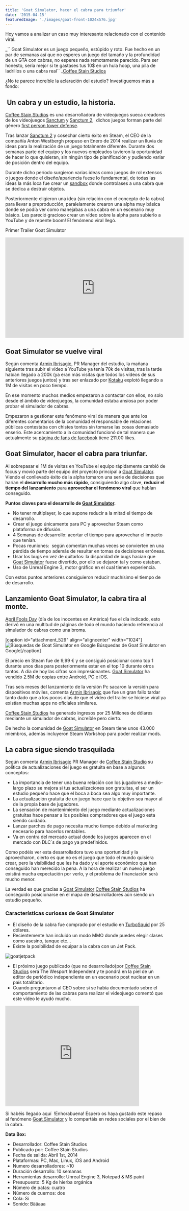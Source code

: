 ```yaml
---
title: 'Goat Simulator, hacer el cabra para triunfar'
date: '2015-04-15'
featuredImage: './images/goat-front-1024x576.jpg'
---
```


Hoy vamos a analizar un caso muy interesante relacionado con el contenido viral.

_\`\` Goat Simulator es un juego pequeño, estúpido y roto. Fue hecho en un par de semanas así que no esperes un juego del tamaño y la profundidad de un GTA con cabras, no esperes nada remotamente parecido. Para ser honesto, sería mejor si te gastases tus 10\$ en un hula hoop, una pila de ladrillos o una cabra real´´ _[Coffee Stain Studios](http://www.coffeestainstudios.com/)

¿No te parece increíble la aclaración del estudio? Investiguemos más a fondo:

##  Un cabra y un estudio, la historia.

[Coffee Stain Studios](http://www.coffeestainstudios.com/) es una desarrolladora de videojuegos sueca creadores de los videojuegos [Sanctum](http://www.coffeestainstudios.com/games/sanctum) y [Sanctum 2](http://www.coffeestainstudios.com/games/sanctum-2),  dichos juegos forman parte del género [first person tower defense](http://en.wikipedia.org/wiki/Tower_defense).

Tras lanzar [Sanctum 2](http://www.coffeestainstudios.com/games/sanctum-2) y cosechar cierto éxito en Steam, el CEO de la compañía Anton Westbergh propuso en Enero de 2014 realizar un lluvia de ideas para la realización de un juego totalmente diferente. Durante dos semanas parte del equipo y los nuevos empleados tuvieron la oportunidad de hacer lo que quisieran, sin ningún tipo de planificación y pudiendo variar de posición dentro del equipo.

Durante dicho período surgieron varias ideas como juegos de rol extensos o juegos donde el diseño/apariencia fuese lo fundamental, de todas las ideas la más loca fue crear un [sandbox](http://es.wikipedia.org/wiki/Videojuego_no_lineal) donde controlases a una cabra que se dedica a destruir objetos.

Posteriormente eligieron una idea (sin relación con el concepto de la cabra) para llevar a preproducción, paralelamente crearon una alpha muy básica donde se podía ver como manejabas a una cabra en un escenario muy básico. Les pareció gracioso crear un vídeo sobre la alpha para subierlo a YouTube y de repente boom! El fenómeno viral llegó.

Primer Trailer Goat Simulator

<iframe src="https://www.youtube.com/embed/WgTQglGvNUs" width="560" height="315" frameborder="0" allowfullscreen="allowfullscreen"></iframe>

## **Goat Simulator se vuelve viral**

Según comenta [Armin Ibrisagic](http://www.gamasutra.com/blogs/author/ArminIbrisagic/922531/), PR Manager del estudio, la mañana siguiente tras subir el vídeo a YouTube ya tenía 70k de visitas, tras la tarde habían llegado a 200k (ya eran más visitas que todos los vídeos de sus anteriores juegos juntos) y tras ser enlazado por [Kotaku](http://kotaku.com/) explotó llegando a 1M de visitas en poco tiempo.

En ese momento muchos medios empezaron a contactar con ellos, no solo desde el ámbito de videojuegos, la comunidad estaba ansiosa por poder probar el simulador de cabras.

Empezaron a gestionar este fenómeno viral de manera que ante los diferentes comentarios de la comunidad el responsable de relaciones públicas contestaba con chistes tontos sin tomarse las cosas demasiado enserio. Este acercamiento a la comunidad funcionó de tal manera que actualmente su [página de fans de facebook](https://www.facebook.com/GoatSimulator) tiene 211.00 likes.

## **Goat Simulator, hacer el cabra para triunfar.**

Al sobrepasar el 1M de visitas en YouTube el equipo rápidamente cambió de focus y movió parte del equipo del proyecto principal a [Goat Simulator](http://www.goat-simulator.com/). Viendo el conllevado éxito de la alpha tomaron una serie de decisiones que harían el **desarrollo mucho más rápido**, consiguiendo algo clave, **reducir el tiempo del lanzamiento** para **aprovechar el fenómeno viral** que habían conseguido.

**Puntos claves para el desarrollo de [Goat Simulator](http://www.goat-simulator.com/).**

- No tener multiplayer, lo que supone reducir a la mitad el tiempo de desarrollo.
- Crear el juego únicamente para PC y aprovechar Steam como plataforma de difusión.
- 4 Semanas de desarrollo: acortar el tiempo para aprovechar el impacto que tenían.
- Pocas reuniones:  según comentan muchas veces se convierten en una pérdida de tiempo además de resultar en tomas de decisiones erróneas.
- Usar los bugs en vez de quitarlos: la disparidad de bugs hacían que [Goat Simulator](http://www.goat-simulator.com/) fuese divertido, por ello se dejaron tal y como estaban.
- Uso de Unreal Engine 3, motor gráfico en el cual tienen experiencia.

Con estos puntos anteriores consiguieron reducir muchísimo el tiempo de de desarrollo.

## **Lanzamiento Goat Simulator, la cabra tira al monte.**

[April Fools Day](http://es.wikipedia.org/wiki/D%C3%ADa_de_las_bromas_de_abril) (día de los inocentes en América) fue el día indicado, esto derivó en una multitud de páginas de todo el mundo haciendo referencia al simulador de cabras como una broma.

\[caption id="attachment_529" align="aligncenter" width="1024"\]![Búsquedas de Goat Simulator en Google](images/goat-1024x550.jpg) Búsquedas de Goat Simulator en Google\[/caption\]

El precio en Steam fue de 9,99 € y se consiguió posicionar como top 1 durante unos días para posteriormente estar en el top 10 durante otros tantos. A día de hoy las cifras son impresionantes. [Goat Simulator](http://www.goat-simulator.com/) ha vendido 2.5M de copias entre Android, PC e iOS.

Tras seis meses del lanzamiento de la versión Pc sacaron la versión para dispositivos móviles, comenta [Armin Ibrisagic](http://www.gamasutra.com/blogs/author/ArminIbrisagic/922531/) que fue un gran fallo tardar tanto dado que a los pocos días de que el vídeo del trailer se hiciese viral ya existían muchas apps no oficiales similares.

[Coffee Stain Studios](http://www.coffeestainstudios.com/) ha generado ingresos por 25 Millones de dólares mediante un simulador de cabras, increíble pero cierto.

De hecho la comunidad de [Goat Simulator](http://www.goat-simulator.com/) en Steam tiene unos 43.000 miembros, además incluyeron Steam Workshop para poder realizar mods.

## **La cabra sigue siendo trasquilada**

Según comenta [Armin Ibrisagic](http://www.gamasutra.com/blogs/author/ArminIbrisagic/922531/) PR Manager de [Coffee Stain Studio](http://www.coffeestainstudios.com/) su política de actualizaciones del juego es gratuita en base a algunos conceptos:

- La importancia de tener una buena relación con los jugadores a medio-largo plazo se mejora si tus actualizaciones son gratuitas, el ser un estudio pequeño hace que el boca a boca sea algo muy importante.
- La actualización gratuita de un juego hace que tu objetivo sea mayor al de la propia base de jugadores.
- La sensación de mantenimiento del juego mediante actualizaciones gratuitas hace pensar a los posibles compradores que el juego esta siendo cuidado.
- Lanzar parches de pago necesita mucho tiempo debido al marketing necesario para hacerlos rentables.
- Va en contra del mercado actual donde los juegos aparecen en el mercado con DLC´s de pago ya predefinidos.

Como podéis ver esta desarrolladora tuvo una oportunidad y la aprovecharon, cierto es que no es el juego que todo el mundo quisiera crear, pero la visibilidad que les ha dado y el aporte económico que han conseguido han merecido la pena. A la hora de realizar un nuevo juego existirá mucha expectación por verlo, y el problema de financiación será mucho menor.

La verdad es que gracias a [Goat Simulator](http://www.goat-simulator.com/) [Coffee Stain Studios](http://www.coffeestainstudios.com/) ha conseguido posicionarse en el mapa de desarrolladores aún siendo un estudio pequeño.

### **Características curiosas de Goat Simulator**

- El diseño de la cabra fue comprado por el estudio en [TurboSquid](http://www.turbosquid.com/) por 25 dólares.
- Recientemente han incluido un modo MMO donde puedes elegir clases como asesino, tanque etc...
- Existe la posibilidad de equipar a la cabra con un Jet Pack.

![goatjetpack](images/goatjetpack-300x169.jpg)

- El próximo juego publicado (que no desarrollado)por [Coffee Stain Studios](http://www.coffeestainstudios.com/) será The Wesport Independent y te pondrá en la piel de un editor de periódico independiente en un escenario post nuclear en un país totalitario.
- Cuando preguntaron al CEO sobre si se había documentado sobre el comportamiento de las cabras para realizar el videojuego comentó que este vídeo le ayudó mucho.

<iframe src="https://www.youtube.com/embed/Dp0Bt2cbcc8" width="420" height="315" frameborder="0" allowfullscreen="allowfullscreen"></iframe>

Si habéis llegado aquí  !Enhorabuena! Espero os haya gustado este repaso al fenómeno [Goat Simulator](http://www.goat-simulator.com/) y lo compartáis en redes sociales por el bien de la cabra.

**Data Box:**

- Desarrollador: Coffee Stain Studios
- Publicado por: Coffee Stain Studios
- Fecha de salida: Abril 1st, 2014
- Plataformas: PC, Mac, Linux, iOS and Android
- Numero desarrolladores: ~10
- Duración desarrollo: 10 semanas
- Herramientas desarrollo: Unreal Engine 3, Notepad & MS paint
- Presupuesto: 5 Kg de hierba orgánica
- Número de patas: cuatro
- Número de cuernos: dos
- Cola: Si
- Sonido: Bääaaa
